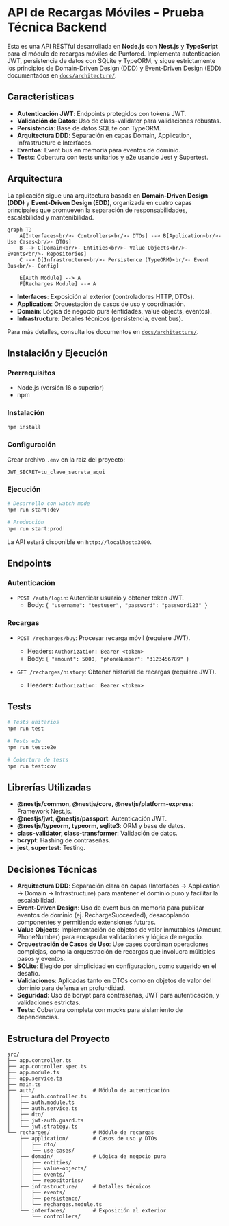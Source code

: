 # API de Recargas Móviles - Prueba Técnica Backend

Esta es una API RESTful desarrollada en **Node.js** con **Nest.js** y **TypeScript** para el módulo de recargas móviles de Puntored. Implementa autenticación JWT, persistencia de datos con SQLite y TypeORM, y sigue estrictamente los principios de Domain-Driven Design (DDD) y Event-Driven Design (EDD) documentados en [`docs/architecture/`](docs/architecture/).

## Características

- **Autenticación JWT**: Endpoints protegidos con tokens JWT.
- **Validación de Datos**: Uso de class-validator para validaciones robustas.
- **Persistencia**: Base de datos SQLite con TypeORM.
- **Arquitectura DDD**: Separación en capas Domain, Application, Infrastructure e Interfaces.
- **Eventos**: Event bus en memoria para eventos de dominio.
- **Tests**: Cobertura con tests unitarios y e2e usando Jest y Supertest.
## Arquitectura

La aplicación sigue una arquitectura basada en **Domain-Driven Design (DDD)** y **Event-Driven Design (EDD)**, organizada en cuatro capas principales que promueven la separación de responsabilidades, escalabilidad y mantenibilidad.

```mermaid
graph TD
    A[Interfaces<br/>- Controllers<br/>- DTOs] --> B[Application<br/>- Use Cases<br/>- DTOs]
    B --> C[Domain<br/>- Entities<br/>- Value Objects<br/>- Events<br/>- Repositories]
    C --> D[Infrastructure<br/>- Persistence (TypeORM)<br/>- Event Bus<br/>- Config]
    
    E[Auth Module] --> A
    F[Recharges Module] --> A
```

- **Interfaces**: Exposición al exterior (controladores HTTP, DTOs).
- **Application**: Orquestación de casos de uso y coordinación.
- **Domain**: Lógica de negocio pura (entidades, value objects, eventos).
- **Infrastructure**: Detalles técnicos (persistencia, event bus).

Para más detalles, consulta los documentos en [`docs/architecture/`](docs/architecture/).

## Instalación y Ejecución

### Prerrequisitos
- Node.js (versión 18 o superior)
- npm

### Instalación
```bash
npm install
```

### Configuración
Crear archivo `.env` en la raíz del proyecto:
```
JWT_SECRET=tu_clave_secreta_aqui
```

### Ejecución
```bash
# Desarrollo con watch mode
npm run start:dev

# Producción
npm run start:prod
```

La API estará disponible en `http://localhost:3000`.

## Endpoints

### Autenticación
- `POST /auth/login`: Autenticar usuario y obtener token JWT.
  - Body: `{ "username": "testuser", "password": "password123" }`

### Recargas
- `POST /recharges/buy`: Procesar recarga móvil (requiere JWT).
  - Headers: `Authorization: Bearer <token>`
  - Body: `{ "amount": 5000, "phoneNumber": "3123456789" }`

- `GET /recharges/history`: Obtener historial de recargas (requiere JWT).
  - Headers: `Authorization: Bearer <token>`

## Tests

```bash
# Tests unitarios
npm run test

# Tests e2e
npm run test:e2e

# Cobertura de tests
npm run test:cov
```

## Librerías Utilizadas

- **@nestjs/common, @nestjs/core, @nestjs/platform-express**: Framework Nest.js.
- **@nestjs/jwt, @nestjs/passport**: Autenticación JWT.
- **@nestjs/typeorm, typeorm, sqlite3**: ORM y base de datos.
- **class-validator, class-transformer**: Validación de datos.
- **bcrypt**: Hashing de contraseñas.
- **jest, supertest**: Testing.

## Decisiones Técnicas

- **Arquitectura DDD**: Separación clara en capas (Interfaces → Application → Domain → Infrastructure) para mantener el dominio puro y facilitar la escalabilidad.
- **Event-Driven Design**: Uso de event bus en memoria para publicar eventos de dominio (ej. RechargeSucceeded), desacoplando componentes y permitiendo extensiones futuras.
- **Value Objects**: Implementación de objetos de valor inmutables (Amount, PhoneNumber) para encapsular validaciones y lógica de negocio.
- **Orquestración de Casos de Uso**: Use cases coordinan operaciones complejas, como la orquestración de recargas que involucra múltiples pasos y eventos.
- **SQLite**: Elegido por simplicidad en configuración, como sugerido en el desafío.
- **Validaciones**: Aplicadas tanto en DTOs como en objetos de valor del dominio para defensa en profundidad.
- **Seguridad**: Uso de bcrypt para contraseñas, JWT para autenticación, y validaciones estrictas.
- **Tests**: Cobertura completa con mocks para aislamiento de dependencias.

## Estructura del Proyecto

```
src/
├── app.controller.ts
├── app.controller.spec.ts
├── app.module.ts
├── app.service.ts
├── main.ts
├── auth/                   # Módulo de autenticación
│   ├── auth.controller.ts
│   ├── auth.module.ts
│   ├── auth.service.ts
│   ├── dto/
│   ├── jwt-auth.guard.ts
│   └── jwt.strategy.ts
└── recharges/              # Módulo de recargas
    ├── application/        # Casos de uso y DTOs
    │   ├── dto/
    │   └── use-cases/
    ├── domain/             # Lógica de negocio pura
    │   ├── entities/
    │   ├── value-objects/
    │   ├── events/
    │   └── repositories/
    ├── infrastructure/     # Detalles técnicos
    │   ├── events/
    │   ├── persistence/
    │   └── recharges.module.ts
    └── interfaces/         # Exposición al exterior
        └── controllers/
```
